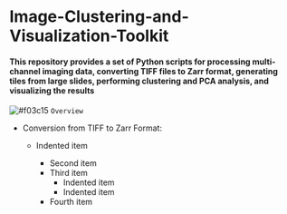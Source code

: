 # Image-Clustering-and-Visualization-Toolkit

#### This repository provides a set of Python scripts for processing multi-channel imaging data, converting TIFF files to Zarr format, generating tiles from large slides, performing clustering and PCA analysis, and visualizing the results

![#f03c15](https://www.iconsdb.com/icons/download/color/f03c15/circle-16.png) `Overview`

<ul>
  <li>Conversion from TIFF to Zarr Format:</li>
    <ul>
        <li>Indented item</li>
 <ul>
   <li>Second item</li>
  <li>Third item
    <ul>
      <li>Indented item</li>
      <li>Indented item</li>
    </ul>
  </li>
  <li>Fourth item</li>
</ul>


